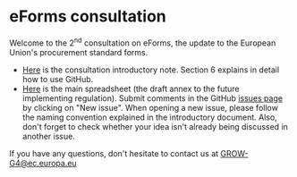 # eForms consultation
Welcome to the 2<sup>nd</sup> consultation on eForms, the update to the European Union's procurement standard forms.
- [Here]() is the consultation introductory note. Section 6 explains in detail how to use GitHub. 
- [Here](https://github.com/eForms/eForms/blob/master/eForms_test.xlsx) is the main spreadsheet (the draft annex to the future implementing regulation). Submit comments in the GitHub [issues page](https://github.com/eForms/eForms/issues) by clicking on "New issue". When opening a new issue, please follow the naming convention explained in the introductory document. Also, don't forget to check whether your idea isn't already being discussed in another issue. 

If you have any questions, don't hesitate to contact us at GROW-G4@ec.europa.eu
